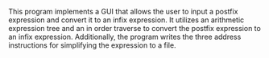 This program implements a GUI that allows the user to input a 
postfix expression and convert it to an infix expression.  It utilizes an
arithmetic expression tree and an in order traverse to convert the postfix
expression to an infix expression.  Additionally, the program writes the 
three address instructions for simplifying the expression to a file.
